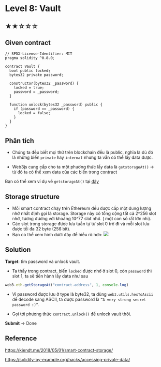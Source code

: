 # Level 8: Vault
## ★★☆☆☆
## Given contract
```solidity
// SPDX-License-Identifier: MIT
pragma solidity ^0.8.0;

contract Vault {
  bool public locked;
  bytes32 private password;

  constructor(bytes32 _password) {
    locked = true;
    password = _password;
  }

  function unlock(bytes32 _password) public {
    if (password == _password) {
      locked = false;
    }
  }
}
```
## Phân tích

- Chúng ta đều biết mọi thứ trên blockchain đều là public, nghĩa là dù đó là những biến ``private`` hay ``internal`` nhưng ta vẫn có thể lấy data được.  

- Web3js cung cấp cho ta một phương thức lấy data là ``getstorageAt()`` -> từ đó ta có thể xem data của các biến trong contract
 

Bạn có thể xem ví dụ về ``getstorageAt()`` tại [đây](https://solidity-by-example.org/hacks/accessing-private-data/)  


## Storage structure
- Mỗi smart contract chạy trên Ethereum đều được cấp một dung lượng nhớ nhất định gọi là storage. Storage này có tổng cộng tất cả 
2^256 slot nhớ, tương đương với khoảng 10^77 slot nhớ. ( một con số rất lớn nhỉ).
- Các slot trong storage được lưu tuần tự từ slot 0 trở đi và mỗi slot lưu được tối đa 32 byte (256 bit).
- Bạn có thể xem hình dưới đây để hiểu rõ hơn:
![](https://miro.medium.com/v2/resize:fit:2000/format:webp/1*wY8Si-mt_QZWqg0jnEDw8A.jpeg)


## Solution
**Target**: tìm password và unlock vault.  
- Ta thấy trong contract, biến ``locked`` được nhớ ở slot 0, còn ``password`` thì slot 1, ta sẽ tiến hành lấy data như sau

```javascript
web3.eth.getStorageAt("contract.address", 1, console.log)

```
- Vì password được lưu ở type là byte32, ta dùng ``web3.utils.hexToAscii ``để decode sang ASCII, ta được password là ``“A very strong secret password :)”``.  

- Gọi tới phương thức ``contract.unlock()`` để unlock vault thôi.

**Submit** -> Done
## Reference

https://kiendt.me/2018/05/01/smart-contract-storage/  

https://solidity-by-example.org/hacks/accessing-private-data/



